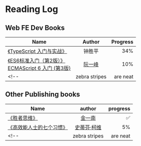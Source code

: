 # Reading Log

## Web FE Dev Books

|  Name        | Author           | Progress  |
| ------------- |:-------------:| -----:|
| [《TypeScript 入门与实战》](https://weread.qq.com/web/bookDetail/a2c321c0721cac5ea2c585f)    | 钟胜平         | 34% |
| [《ES6标准入门（第2版）》](https://weread.qq.com/web/bookDetail/57b32bd0811e1af4ag013594)  <br> [ECMAScript 6 入门 (第3版)](https://es6.ruanyifeng.com/)   | [阮一峰](https://www.ruanyifeng.com/)      |   10% |
<!-- | zebra stripes | are neat      |    $1 | -->

## Other Publishing books
|  Name        | author           | progress  |
| ------------- |:-------------:| -----:|
| [《胜者思维》](https://weread.qq.com/web/bookDetail/c64321307239b3b5c648b2a)    | [金一南](https://zh.wikipedia.org/wiki/%E9%87%91%E4%B8%80%E5%8D%97)         | ✅ |
| [《高效能人士的七个习惯》](https://weread.qq.com/web/bookDetail/56d325907203e8a856def7f)      | [史蒂芬·柯维](https://zh.wikipedia.org/zh-hans/%E5%8F%B2%E8%92%82%E8%8A%AC%C2%B7%E6%9F%AF%E7%BB%B4)      |   5% |
<!-- | zebra stripes | are neat      |    $1 | -->

